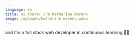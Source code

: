 ```yaml
---
language: en
title: Hi there! I'm Katherine Moreno
image: /uploads/katherine-moreno.webp
---
```

and I'm a full stack web developer in continuous learning 👩‍💻